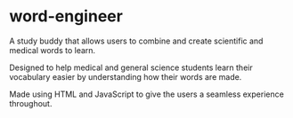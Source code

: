 # word-engineer
A study buddy that allows users to combine and create scientific and medical words to learn.

Designed to help medical and general science students learn their vocabulary easier by understanding how their words are made. 

Made using HTML and JavaScript to give the users a seamless experience throughout.
